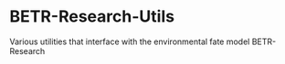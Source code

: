 BETR-Research-Utils
===================

Various utilities that interface with the environmental fate model BETR-Research

